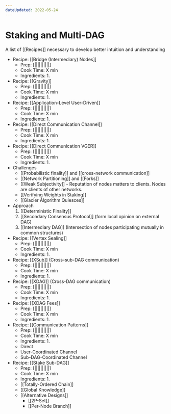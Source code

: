 ```yaml
---
dateUpdated: 2022-05-24
---
```


# Staking and Multi-DAG
A list of [[Recipes]] necessary to develop better intuition and understanding

- Recipe: [[Bridge (Intermediary) Nodes]]
	- Prep: [||||||||||]
	- Cook Time: X min
	- Ingredients:
		1. 
- Recipe: [[Gravity]]
	- Prep: [||||||||||]
	- Cook Time: X min
	- Ingredients:
		1. 
- Recipe: [[Application-Level User-Driven]]
	- Prep: [||||||||||]
	- Cook Time: X min
	- Ingredients:
		1. 
- Recipe: [[Direct Communication Channel]]
	- Prep: [||||||||||]
	- Cook Time: X min
	- Ingredients:
		1. 
- Recipe: [[Direct Communication VGER]]
	- Prep: [||||||||||]
	- Cook Time: X min
	- Ingredients:
		1. 
- Challenges
	- [[Probabilistic finality]] and [[cross-network communication]]
	- [[Network Partitioning]] and [[Forks]]
	- [[Weak Subjectivity]] - Reputation of nodes matters to clients. Nodes are clients of other networks.
	- [[Verifying Weights in Staking]]
	- [[Glacier Algorithm Quiesces]]
- Approach
	1. [[Deterministic Finality]]
	2. [[Secondary Consensus Protocol]] (form local opinion on external DAG)
	3. [[Intermediary DAG]] (Intersection of nodes participating mutually in common structures)
- Recipe: [[Vertex Sealing]]
	- Prep: [||||||||||]
	- Cook Time: X min
	- Ingredients:
		1. 
- Recipe: [[XSub]] (Cross-sub-DAG communication)
	- Prep: [||||||||||]
	- Cook Time: X min
	- Ingredients:
		1. 
- Recipe: [[XDAG]] (Cross-DAG communication)
	- Prep: [||||||||||]
	- Cook Time: X min
	- Ingredients:
		1. 
- Recipe: [[XDAG Fees]]
	- Prep: [||||||||||]
	- Cook Time: X min
	- Ingredients:
		1. 
- Recipe: [[Communication Patterns]]
	- Prep: [||||||||||]
	- Cook Time: X min
	- Ingredients:
		1. 
	- Direct
	- User-Coordinated Channel
	- Sub-DAG-Coordinated Channel
- Recipe: [[Stake Sub-DAG]]
	- Prep: [||||||||||]
	- Cook Time: X min
	- Ingredients:
		1. 
	- [[Totally-Ordered Chain]]
	- [[Global Knowledge]]
	- [[Alternative Designs]]
		- [[2P-Set]]
		- [[Per-Node Branch]]
		
